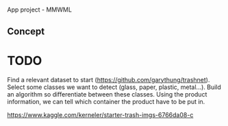 # 
App project - MMWML

## Concept

# TODO

Find a relevant dataset to start (https://github.com/garythung/trashnet).
Select some classes we want to detect (glass, paper, plastic, metal...).
Build an algorithm so differentiate between these classes.
Using the product information, we can tell which container the product have to be put in.


https://www.kaggle.com/kerneler/starter-trash-imgs-6766da08-c
